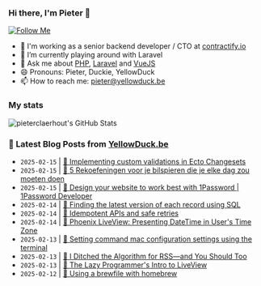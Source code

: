 ### Hi there, I'm Pieter 👋  
[![Follow Me](https://img.shields.io/github/followers/pieterclaerhout?label=Follow&style=social)](https://github.com/pieterclaerhout)

- 🏢 I'm working as a senior backend developer / CTO at [contractify.io](https://contractify.io)
- 🌱 I’m currently playing around with Laravel
- 💬 Ask me about [PHP](https://php.net), [Laravel](http://laravel.com) and [VueJS](https://vuejs.org)
- 😄 Pronouns: Pieter, Duckie, YellowDuck
- 📫 How to reach me: pieter@yellowduck.be

### My stats

![pieterclaerhout's GitHub Stats](https://github-readme-stats.vercel.app/api?username=pieterclaerhout&show_icons=true&count_private=true&line_height=40)

### 📩 Latest Blog Posts from [YellowDuck.be](https://www.yellowduck.be/)
<!-- BLOG-POST-LIST:START -->
- `2025-02-15` | [🐥 Implementing custom validations in Ecto Changesets](https://www.yellowduck.be/posts/implementing-custom-validations-in-ecto-changesets)  
- `2025-02-15` | [🔗 5 Rekoefeningen voor je bilspieren die je elke dag zou moeten doen](https://www.yellowduck.be/posts/5-rekoefeningen-voor-je-bilspieren-die-je-elke-dag-zou-moeten-doen)  
- `2025-02-15` | [🔗 Design your website to work best with 1Password | 1Password Developer](https://www.yellowduck.be/posts/design-your-website-to-work-best-with-1password-1password-developer)  
- `2025-02-14` | [🐥 Finding the latest version of each record using SQL](https://www.yellowduck.be/posts/finding-the-latest-version-of-each-record-using-sql)  
- `2025-02-14` | [🔗 Idempotent APIs and safe retries](https://www.yellowduck.be/posts/idempotent-apis-and-safe-retries)  
- `2025-02-14` | [🔗 Phoenix LiveView: Presenting DateTime in User&#39;s Time Zone](https://www.yellowduck.be/posts/phoenix-liveview-presenting-datetime-in-users-time-zone)  
- `2025-02-13` | [🐥 Setting command mac configuration settings using the terminal](https://www.yellowduck.be/posts/setting-command-mac-configuration-settings-using-the-terminal)  
- `2025-02-13` | [🔗 I Ditched the Algorithm for RSS—and You Should Too](https://www.yellowduck.be/posts/i-ditched-the-algorithm-for-rss-and-you-should-too)  
- `2025-02-13` | [🔗 The Lazy Programmer&#39;s Intro to LiveView](https://www.yellowduck.be/posts/the-lazy-programmers-intro-to-liveview)  
- `2025-02-12` | [🐥 Using a brewfile with homebrew](https://www.yellowduck.be/posts/using-a-brewfile-with-homebrew)  

<!-- BLOG-POST-LIST:END -->
